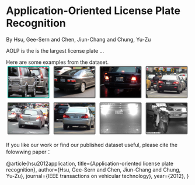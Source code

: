 # Application-Oriented License Plate Recognition
By Hsu, Gee-Sern and Chen, Jiun-Chang and Chung, Yu-Zu

AOLP is the is the largest license plate ... 


Here are some examples from the dataset.
![Alt text](LicPlate.PNG?raw=true "Title")


If you like our work or find our published dataset useful, please cite the folowwing paper：

@article{hsu2012application,
  title={Application-oriented license plate recognition},
  author={Hsu, Gee-Sern and Chen, Jiun-Chang and Chung, Yu-Zu},
  journal={IEEE transactions on vehicular technology},
  year={2012},
}








